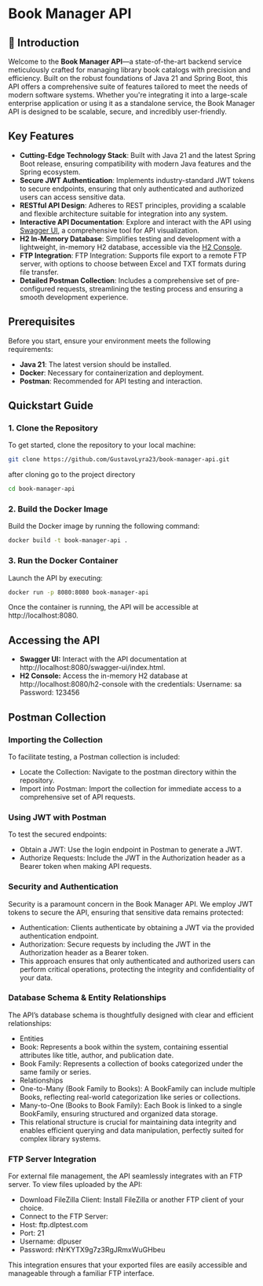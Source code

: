 # Book Manager API

## 📘 Introduction

Welcome to the **Book Manager API**—a state-of-the-art backend service meticulously crafted for managing library book catalogs with precision and efficiency. Built on the robust foundations of Java 21 and Spring Boot, this API offers a comprehensive suite of features tailored to meet the needs of modern software systems. Whether you're integrating it into a large-scale enterprise application or using it as a standalone service, the Book Manager API is designed to be scalable, secure, and incredibly user-friendly.

## Key Features

- **Cutting-Edge Technology Stack**: Built with Java 21 and the latest Spring Boot release, ensuring compatibility with modern Java features and the Spring ecosystem.
- **Secure JWT Authentication**: Implements industry-standard JWT tokens to secure endpoints, ensuring that only authenticated and authorized users can access sensitive data.
- **RESTful API Design**: Adheres to REST principles, providing a scalable and flexible architecture suitable for integration into any system.
- **Interactive API Documentation**: Explore and interact with the API using [Swagger UI](http://localhost:8080/swagger-ui/index.html), a comprehensive tool for API visualization.
- **H2 In-Memory Database**: Simplifies testing and development with a lightweight, in-memory H2 database, accessible via the [H2 Console](http://localhost:8080/h2-console).
- **FTP Integration**: FTP Integration: Supports file export to a remote FTP server, with options to choose between Excel and TXT formats during file transfer.
- **Detailed Postman Collection**: Includes a comprehensive set of pre-configured requests, streamlining the testing process and ensuring a smooth development experience.

## Prerequisites

Before you start, ensure your environment meets the following requirements:

- **Java 21**: The latest version should be installed.
- **Docker**: Necessary for containerization and deployment.
- **Postman**: Recommended for API testing and interaction.

## Quickstart Guide

### 1. Clone the Repository

To get started, clone the repository to your local machine:

```bash
git clone https://github.com/GustavoLyra23/book-manager-api.git
```
after cloning go to the project directory
```bash
cd book-manager-api
```

### 2. Build the Docker Image
Build the Docker image by running the following command:

```bash
docker build -t book-manager-api .
```
### 3. Run the Docker Container
Launch the API by executing:

```bash
docker run -p 8080:8080 book-manager-api
```

Once the container is running, the API will be accessible at http://localhost:8080.

## Accessing the API
- **Swagger UI:** Interact with the API documentation at http://localhost:8080/swagger-ui/index.html.
- **H2 Console:** Access the in-memory H2 database at http://localhost:8080/h2-console with the credentials:
   Username: sa
   Password: 123456
 
## Postman Collection
### Importing the Collection
To facilitate testing, a Postman collection is included:

- Locate the Collection: Navigate to the postman directory within the repository.
- Import into Postman: Import the collection for immediate access to a comprehensive set of API requests.

### Using JWT with Postman
To test the secured endpoints:

- Obtain a JWT: Use the login endpoint in Postman to generate a JWT.
- Authorize Requests: Include the JWT in the Authorization header as a Bearer token when making API requests.

### Security and Authentication
Security is a paramount concern in the Book Manager API. We employ JWT tokens to secure the API, ensuring that sensitive data remains protected:

- Authentication: Clients authenticate by obtaining a JWT via the provided authentication endpoint.
- Authorization: Secure requests by including the JWT in the Authorization header as a Bearer token.
- This approach ensures that only authenticated and authorized users can perform critical operations, protecting the integrity and confidentiality of your data.

### Database Schema & Entity Relationships
The API’s database schema is thoughtfully designed with clear and efficient relationships:

- Entities
- Book: Represents a book within the system, containing essential attributes like title, author, and publication date.
- Book Family: Represents a collection of books categorized under the same family or series.
- Relationships
- One-to-Many (Book Family to Books): A BookFamily can include multiple Books, reflecting real-world categorization like series or collections.
- Many-to-One (Books to Book Family): Each Book is linked to a single BookFamily, ensuring structured and organized data storage.
- This relational structure is crucial for maintaining data integrity and enables efficient querying and data manipulation, perfectly suited for complex library systems.

### FTP Server Integration
For external file management, the API seamlessly integrates with an FTP server. To view files uploaded by the API:

- Download FileZilla Client: Install FileZilla or another FTP client of your choice.
- Connect to the FTP Server:
- Host: ftp.dlptest.com
- Port: 21
- Username: dlpuser
- Password: rNrKYTX9g7z3RgJRmxWuGHbeu

This integration ensures that your exported files are easily accessible and manageable through a familiar FTP interface.
